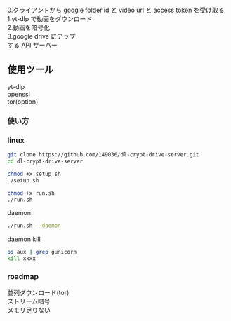#

0.クライアントから google folder id と video url と access token を受け取る  
1.yt-dlp で動画をダウンロード  
2.動画を暗号化  
3.google drive にアップ  
する API サーバー

## 使用ツール

yt-dlp  
openssl  
tor(option)

### 使い方

### linux

```sh
git clone https://github.com/149036/dl-crypt-drive-server.git
cd dl-crypt-drive-server

chmod +x setup.sh
./setup.sh

chmod +x run.sh
./run.sh
```

daemon

```sh
./run.sh --daemon
```

daemon kill

```sh
ps aux | grep gunicorn
kill xxxx
```

### roadmap

並列ダウンロード(tor)  
ストリーム暗号  
メモリ足りない
